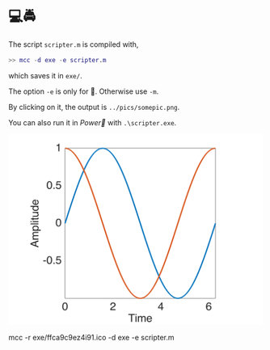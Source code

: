 # 💻🚔

The script ```scripter.m``` is compiled with,

```matlab
>> mcc -d exe -e scripter.m
```

which saves it in ```exe/```.

The option ```-e``` is only for 💩. Otherwise use ```-m```.

By clicking on it, the output is ```../pics/somepic.png```.

You can also run it in *Power💩* with ```.\scripter.exe```.

[![](../pics/somepic.png)](./)

mcc -r exe/ffca9c9ez4i91.ico -d exe -e scripter.m
